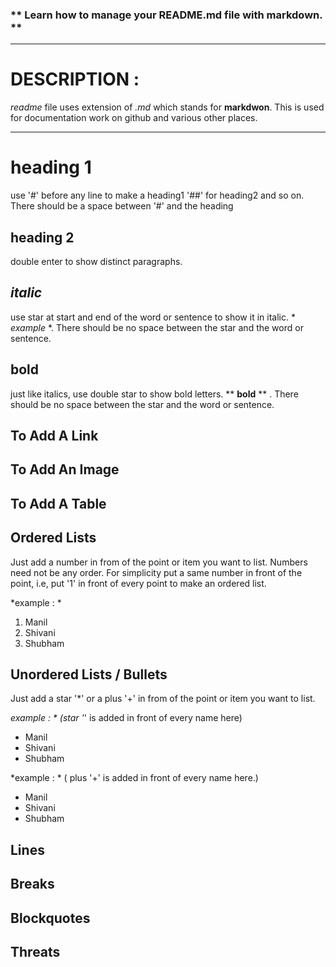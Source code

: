 ### ** **Learn how to manage your README.md file with markdown.** **
-----

# DESCRIPTION :

*readme* file uses extension of *.md* which stands for **markdwon**. This is used for documentation work on github and various other  places.

-----


# heading 1 

use '#' before any line to make a heading1 '##' for heading2 and so on. There should be a space between '#' and the heading

## heading 2

double enter to show distinct paragraphs. 

## *italic*
use star at start and end of the word or sentence to show it in italic. * *example* *. There should be no space between the star and the word or sentence.

## **bold**

just like italics, use double star to show bold letters.  ** **bold** ** . There should be no space between the star and the word or sentence.

## **To Add A Link**



## **To Add An Image**



## **To Add A Table**



## Ordered Lists

Just add a number in from of the point or item you want to list. Numbers need not be any order. For simplicity put a same number in front of the point, i.e, put '1' in front of every point to make an ordered list.

*example : *

1. Manil
1. Shivani
1. Shubham



## Unordered Lists / Bullets

Just add a star '*' or a plus '+' in from of the point or item you want to list.

*example : * (star '*' is added in front of every name here)

* Manil
* Shivani
* Shubham

*example : * ( plus '+' is added in front of every name here.)

+ Manil
+ Shivani
+ Shubham



## **Lines**




## **Breaks**




## **Blockquotes**




## **Threats**



